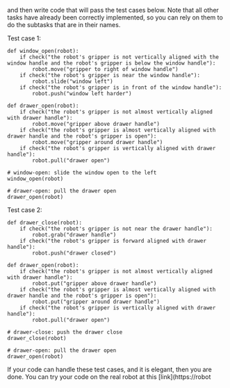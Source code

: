 

and then write code that will pass the test cases below.
Note that all other tasks have already been correctly implemented, so you can rely on them to do the subtasks that are in their names.

Test case 1:

```
def window_open(robot):
    if check("the robot's gripper is not vertically aligned with the window handle and the robot's gripper is below the window handle"):
        robot.move("gripper to right of window handle")
    if check("the robot's gripper is near the window handle"):
        robot.slide("window left")
    if check("the robot's gripper is in front of the window handle"):
        robot.push("window left harder")

def drawer_open(robot):
    if check("the robot's gripper is not almost vertically aligned with drawer handle"):
        robot.move("gripper above drawer handle")
    if check("the robot's gripper is almost vertically aligned with drawer handle and the robot's gripper is open"):
        robot.move("gripper around drawer handle")
    if check("the robot's gripper is vertically aligned with drawer handle"):
        robot.pull("drawer open")

# window-open: slide the window open to the left
window_open(robot)

# drawer-open: pull the drawer open
drawer_open(robot)
```

Test case 2:

```
def drawer_close(robot):
    if check("the robot's gripper is not near the drawer handle"):
        robot.grab("drawer handle")
    if check("the robot's gripper is forward aligned with drawer handle"):
        robot.push("drawer closed")

def drawer_open(robot):
    if check("the robot's gripper is not almost vertically aligned with drawer handle"):
        robot.put("gripper above drawer handle")
    if check("the robot's gripper is almost vertically aligned with drawer handle and the robot's gripper is open"):
        robot.put("gripper around drawer handle")
    if check("the robot's gripper is vertically aligned with drawer handle"):
        robot.pull("drawer open")

# drawer-close: push the drawer close
drawer_close(robot)

# drawer-open: pull the drawer open
drawer_open(robot)
```

If your code can handle these test cases, and it is elegant, then you are done. You can try your code on the real robot at this [link](https://robot